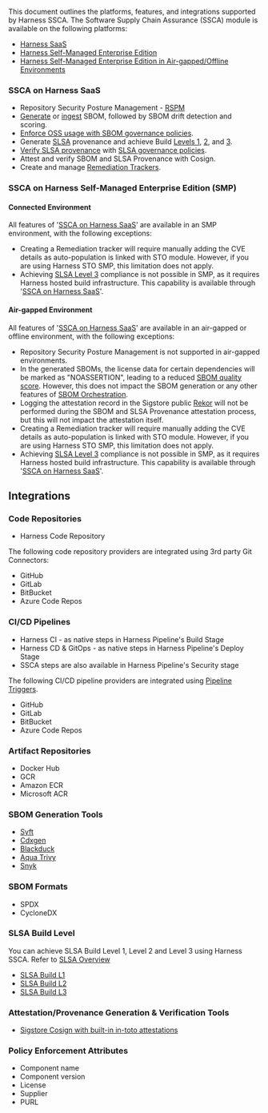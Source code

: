 This document outlines the platforms, features, and integrations supported by Harness SSCA.
The Software Supply Chain Assurance (SSCA) module is available on the following platforms:
- [Harness SaaS](#ssca-on-harness-saas)
- [Harness Self-Managed Enterprise Edition](#connected-environment)
- [Harness Self-Managed Enterprise Edition in Air-gapped/Offline Environments](#air-gapped-environment)

### SSCA on Harness SaaS
- Repository Security Posture Management - [RSPM](../repository-security-posture-management-rspm.md)
- [Generate](../sbom/generate-sbom.md) or [ingest](../sbom/ingest-sbom-data.md) SBOM, followed by SBOM drift detection and scoring.
- [Enforce OSS usage with SBOM governance policies](../sbom-policies/enforce-sbom-policies.md).
- Generate [SLSA](../slsa/overview.md) provenance and achieve Build [Levels 1](../slsa/overview.md#how-to-comply-with-slsa-level-1), [2](../slsa/overview.md#how-to-comply-with-slsa-level-2), and [3](../slsa/overview.md#how-to-comply-with-slsa-level-3).
- [Verify SLSA provenance](../slsa/verify-slsa.md) with [SLSA governance policies](../slsa/verify-slsa.md#enforce-policies-on-slsa-provenance).
- Attest and verify SBOM and SLSA Provenance with Cosign.
- Create and manage [Remediation Trackers](../remediation-tracker/overview.md).

### SSCA on Harness Self-Managed Enterprise Edition (SMP)

#### Connected Environment
All features of '[SSCA on Harness SaaS](#ssca-on-harness-saas)' are available in an SMP environment, with the following exceptions:

- Creating a Remediation tracker will require manually adding the CVE details as auto-population is linked with STO module. However, if you are using Harness STO SMP, this limitation does not apply.
- Achieving [SLSA Level 3](../slsa/overview.md#how-to-comply-with-slsa-level-3) compliance is not possible in SMP, as it requires Harness hosted build infrastructure. This capability is available through '[SSCA on Harness SaaS](#ssca-on-harness-saas)'.


#### Air-gapped Environment
All features of '[SSCA on Harness SaaS](#ssca-on-harness-saas)' are available in an air-gapped or offline environment, with the following exceptions:

- Repository Security Posture Management is not supported in air-gapped environments.
- In the generated SBOMs, the license data for certain dependencies will be marked as "NOASSERTION", leading to a reduced [SBOM quality score](../sbom/sbom-score.md). However, this does not impact the SBOM generation or any other features of [SBOM Orchestration](../sbom/generate-sbom.md).
- Logging the attestation record in the Sigstore public [Rekor](https://docs.sigstore.dev/logging/overview/) will not be performed during the SBOM and SLSA Provenance attestation process, but this will not impact the attestation itself.
- Creating a Remediation tracker will require manually adding the CVE details as auto-population is linked with STO module. However, if you are using Harness STO SMP, this limitation does not apply.
- Achieving [SLSA Level 3](../slsa/overview.md#how-to-comply-with-slsa-level-3) compliance is not possible in SMP, as it requires Harness hosted build infrastructure. This capability is available through '[SSCA on Harness SaaS](#ssca-on-harness-saas)'.

## Integrations
### Code Repositories

* Harness Code Repository

The following code repository providers are integrated using 3rd party Git Connectors:

* GitHub 
* GitLab
* BitBucket
* Azure Code Repos

### CI/CD Pipelines

* Harness CI - as native steps in Harness Pipeline's Build Stage
* Harness CD & GitOps - as native steps in Harness Pipeline's Deploy Stage
* SSCA steps are also available in Harness Pipeline's Security stage

The following CI/CD pipeline providers are integrated using [Pipeline Triggers](/docs/platform/triggers/triggering-pipelines.md).

* GitHub
* GitLab
* BitBucket 
* Azure Code Repos

### Artifact Repositories

* Docker Hub
* GCR
* Amazon ECR
* Microsoft ACR

### SBOM Generation Tools

* [Syft](/docs/software-supply-chain-assurance/sbom/generate-sbom.md)
* [Cdxgen](https://github.com/CycloneDX/cdxgen/)
* [Blackduck](/docs/software-supply-chain-assurance/sbom/generate-sbom-blackduck.md)
* [Aqua Trivy](/docs/software-supply-chain-assurance/sbom/generate-sbom-aqua-trivy.md)
* [Snyk](/docs/software-supply-chain-assurance/sbom/generate-sbom-snyk.md)

### SBOM Formats

* SPDX 
* CycloneDX

### SLSA Build Level
You can achieve SLSA Build Level 1, Level 2 and Level 3 using Harness SSCA. Refer to [SLSA Overview](../slsa/overview.md)
* [SLSA Build L1](../slsa/overview.md#how-to-comply-with-slsa-level-1)
* [SLSA Build L2](../slsa/overview.md#how-to-comply-with-slsa-level-2)
* [SLSA Build L3](../slsa/overview.md#how-to-comply-with-slsa-level-3)


### Attestation/Provenance Generation & Verification Tools

* [Sigstore Cosign with built-in in-toto attestations](https://docs.sigstore.dev/verifying/attestation/)

### Policy Enforcement Attributes

* Component name
* Component version
* License
* Supplier
* PURL
